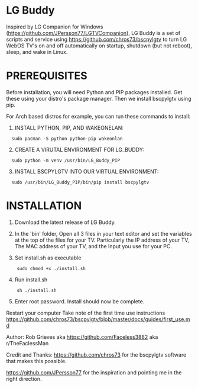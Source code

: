 # LG Buddy
Inspired by LG Companion for Windows (https://github.com/JPersson77/LGTVCompanion), LG Buddy is a set of scripts and service using https://github.com/chros73/bscpylgtv to turn LG WebOS TV's on and off automatically on startup, shutdown (but not reboot), sleep, and wake in Linux.

# PREREQUISITES #

Before installation, you will need Python and PIP packages installed. Get these using your distro's package manager. Then we install bscpylgtv using pip.

For Arch based distros for example, you can run these commands to install:

1. INSTALL PYTHON, PIP, AND WAKEONELAN:
```
  sudo pacman -S python python-pip wakeonlan
```
2. CREATE A VIRUTAL ENVIRONMENT FOR LG_BUDDY:
```
  sudo python -m venv /usr/bin/LG_Buddy_PIP
```
3. INSTALL BSCPYLGTV INTO OUR VIRTUAL ENVIRONMENT:
```
  sudo /usr/bin/LG_Buddy_PIP/bin/pip install bscpylgtv
```
# INSTALLATION #

1. Download the latest release of LG Buddy.

2. In the 'bin' folder, Open all 3 files in your text editor and set the variables at the top of the files for your TV. Particularly the IP address of your TV, The MAC address of your TV, and the Input you use for your PC.

3. Set install.sh as executable
```
    sudo chmod +x ./install.sh
```
4. Run install.sh
```
    sh ./install.sh
```
5. Enter root password. Install should now be complete.

Restart your computer
Take note of the first time use instructions https://github.com/chros73/bscpylgtv/blob/master/docs/guides/first_use.md

Author:
Rob Grieves aka https://github.com/Faceless3882 aka r/TheFacIessMan

Credit and Thanks:
https://github.com/chros73 for the bscpylgtv software that makes this possible.

https://github.com/JPersson77 for the inspiration and pointing me in the right direction.
